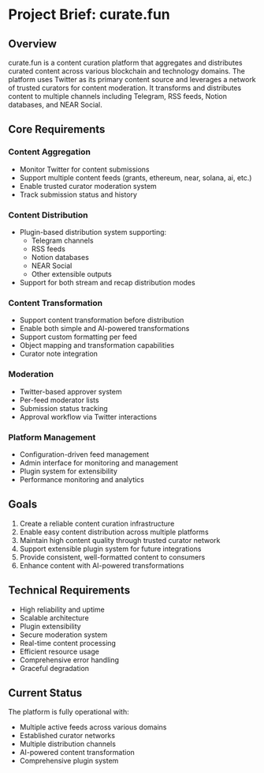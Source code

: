 # Project Brief: curate.fun

## Overview

curate.fun is a content curation platform that aggregates and distributes curated content across various blockchain and technology domains. The platform uses Twitter as its primary content source and leverages a network of trusted curators for content moderation. It transforms and distributes content to multiple channels including Telegram, RSS feeds, Notion databases, and NEAR Social.

## Core Requirements

### Content Aggregation

- Monitor Twitter for content submissions
- Support multiple content feeds (grants, ethereum, near, solana, ai, etc.)
- Enable trusted curator moderation system
- Track submission status and history

### Content Distribution

- Plugin-based distribution system supporting:
  - Telegram channels
  - RSS feeds
  - Notion databases
  - NEAR Social
  - Other extensible outputs
- Support for both stream and recap distribution modes

### Content Transformation

- Support content transformation before distribution
- Enable both simple and AI-powered transformations
- Support custom formatting per feed
- Object mapping and transformation capabilities
- Curator note integration

### Moderation

- Twitter-based approver system
- Per-feed moderator lists
- Submission status tracking
- Approval workflow via Twitter interactions

### Platform Management

- Configuration-driven feed management
- Admin interface for monitoring and management
- Plugin system for extensibility
- Performance monitoring and analytics

## Goals

1. Create a reliable content curation infrastructure
2. Enable easy content distribution across multiple platforms
3. Maintain high content quality through trusted curator network
4. Support extensible plugin system for future integrations
5. Provide consistent, well-formatted content to consumers
6. Enhance content with AI-powered transformations

## Technical Requirements

- High reliability and uptime
- Scalable architecture
- Plugin extensibility
- Secure moderation system
- Real-time content processing
- Efficient resource usage
- Comprehensive error handling
- Graceful degradation

## Current Status

The platform is fully operational with:

- Multiple active feeds across various domains
- Established curator networks
- Multiple distribution channels
- AI-powered content transformation
- Comprehensive plugin system
